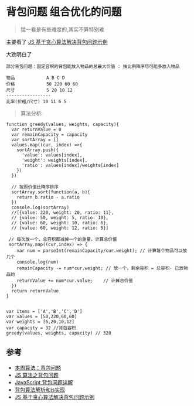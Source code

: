# 背包问题 组合优化的问题

>猛一看是有些难度的,其实不算特别难

主要看了 [JS 基于贪心算法解决背包问题示例](https://www.jb51.net/article/129173.htm)

大致明白了

```
部分背包问题：固定容积的背包能放入物品的总最大价值 : 按比例降序尽可能多放入物品

物品            A B C D 
价格            50 220 60 60 
尺寸            5 20 10 12 
-----------------
比率(价格/尺寸) 10 11 6 5
```

>算法分析:

```
function greedy(values, weights, capacity){
  var returnValue = 0
  var remainCapacity = capacity
  var sortArray = []
  values.map((cur, index) =>{
    sortArray.push({
      'value': values[index],
      'weight': weights[index],
      'ratio': values[index]/weights[index]
    })
  })

  // 按照价值比降序排序
  sortArray.sort(function(a, b){
    return b.ratio - a.ratio
  })
  console.log(sortArray)
  //[{value: 220, weight: 20, ratio: 11},
  // {value: 50, weight: 5, ratio: 10},
  // {value: 60, weight: 10, ratio: 6},
  // {value: 60, weight: 12, ratio: 5}]
  
 // 每次放一个，总容积都减掉一个的重量，计算总价值
 sortArray.map((cur,index) => {
    var num = parseInt(remainCapacity/cur.weight); // 计算每个物品可以放几个
    console.log(num)
    remainCapacity -= num*cur.weight; // 放一个，剩余容积 = 总容积- 已放物品的
    returnValue += num*cur.value;    // 计算总价值
  })
  return returnValue
}


var items = ['A','B','C','D']
var values = [50,220,60,60]
var weights = [5,20,10,12]
var capacity = 32 //背包容积
greedy(values, weights, capacity) // 320
```




## 参考
- [本周算法：背包问题](www.importnew.com/13072.html)
- [JS 算法之背包问题](https://blog.csdn.net/bangbanggangan/article/details/81087387)
- [JavaScript 背包问题详解](http://web.jobbole.com/93722/)
- [背包算法解析和js实现](https://www.jianshu.com/p/3cd3b842c261)
- [JS 基于贪心算法解决背包问题示例](https://www.jb51.net/article/129173.htm)
